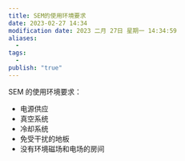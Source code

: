 ```yaml
---
title: SEM的使用环境要求
date: 2023-02-27 14:34
modification date: 2023 二月 27日 星期一 14:34:59
aliases:
  - 
tags:
  - 
publish: "true"
---
```


SEM 的使用环境要求：

- 电源供应
- 真空系统
- 冷却系统
- 免受干扰的地板
- 没有环境磁场和电场的房间
